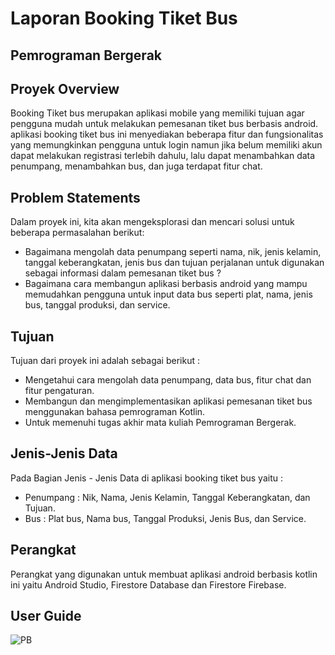 # Laporan Booking Tiket Bus
## Pemrograman Bergerak
## Proyek Overview 

Booking Tiket bus merupakan aplikasi mobile yang memiliki tujuan agar pengguna mudah untuk melakukan pemesanan tiket bus berbasis android. aplikasi booking tiket bus ini menyediakan beberapa fitur dan fungsionalitas yang memungkinkan pengguna untuk login namun jika belum memiliki akun dapat melakukan registrasi terlebih dahulu, lalu dapat menambahkan data penumpang, menambahkan bus, dan juga terdapat fitur chat.

## Problem Statements

Dalam proyek ini, kita akan mengeksplorasi dan mencari solusi untuk beberapa permasalahan berikut:
- Bagaimana mengolah data penumpang seperti nama, nik, jenis kelamin, tanggal keberangkatan, jenis bus dan tujuan perjalanan untuk digunakan sebagai informasi dalam pemesanan tiket bus ?
- Bagaimana cara membangun aplikasi berbasis android yang mampu memudahkan pengguna untuk input data bus seperti plat, nama, jenis bus, tanggal produksi, dan service.

## Tujuan

Tujuan dari proyek ini adalah sebagai berikut :

- Mengetahui cara mengolah data penumpang, data bus, fitur chat dan fitur pengaturan.
- Membangun dan mengimplementasikan aplikasi pemesanan tiket bus menggunakan bahasa pemrograman Kotlin.
- Untuk memenuhi tugas akhir mata kuliah Pemrograman Bergerak.

## Jenis-Jenis Data
Pada Bagian Jenis - Jenis Data di aplikasi booking tiket bus yaitu : 
- Penumpang : Nik, Nama, Jenis Kelamin, Tanggal Keberangkatan, dan Tujuan.
- Bus : Plat bus, Nama bus, Tanggal Produksi, Jenis Bus, dan Service.

## Perangkat
Perangkat yang digunakan untuk membuat aplikasi android berbasis kotlin ini yaitu Android Studio, Firestore Database dan Firestore Firebase.

## User Guide

![PB](https://github.com/fauziahumri/UASPB/assets/96508690/55bbd69d-7e98-49b6-836a-93082e56c30c)


